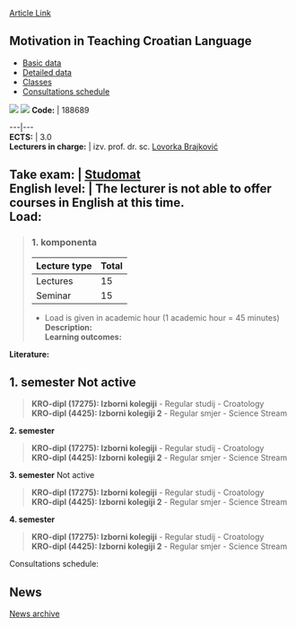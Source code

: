 [Article Link](https://www.fhs.hr/en/course/mitcl)

## Motivation in Teaching Croatian Language
  * [Basic data](https://www.fhs.hr/en/course/mitcl#v1id-523804_470347_1_0 "Basic data")
  * [Detailed data](https://www.fhs.hr/en/course/mitcl#v1id-523804_470347_1_1 "Detailed data")
  * [Classes](https://www.fhs.hr/en/course/mitcl#v1id-523804_470347_1_2 "Classes")
  * [Consultations schedule](https://www.fhs.hr/en/course/mitcl#v1id-523804_470347_1_3 "Consultations schedule")


[![](https://www.fhs.hr/img/flags/gif/hr.gif)](https://www.fhs.hr/predmet/munhj) [![](https://www.fhs.hr/img/flags/gif/gb.gif)](https://www.fhs.hr/en/course/mitcl)
**Code:** |  188689  
  
---|---  
**ECTS:** |  3.0   
**Lecturers in charge:** |  izv. prof. dr. sc. [Lovorka Brajković](https://www.fhs.hr/staff/lovorka.brajkovic)   
  
**Take exam:** |  [Studomat](http://www.isvu.hr/studomat)  
**English level:** |  The lecturer is not able to offer courses in English at this time.   
**Load:**  
---  
> ### 1. komponenta
> | Lecture type | Total  
> ---|---  
> Lectures | 15  
> Seminar | 15  
> * Load is given in academic hour (1 academic hour = 45 minutes)   
**Description:**  
> **Learning outcomes:**  

  
**Literature:**  

  
**1. semester** Not active  
---  
> **KRO-dipl (17275): Izborni kolegiji** - Regular studij - Croatology  
>  **KRO-dipl (4425): Izborni kolegiji 2** - Regular smjer - Science Stream  
>   
  
**2. semester**  
> **KRO-dipl (17275): Izborni kolegiji** - Regular studij - Croatology  
>  **KRO-dipl (4425): Izborni kolegiji 2** - Regular smjer - Science Stream  
>   
  
**3. semester** Not active  
> **KRO-dipl (17275): Izborni kolegiji** - Regular studij - Croatology  
>  **KRO-dipl (4425): Izborni kolegiji 2** - Regular smjer - Science Stream  
>   
  
**4. semester**  
> **KRO-dipl (17275): Izborni kolegiji** - Regular studij - Croatology  
>  **KRO-dipl (4425): Izborni kolegiji 2** - Regular smjer - Science Stream  
>   
Consultations schedule: 


## News
[News archive](https://www.fhs.hr/en/course/mitcl?@=215v2#news_114764 "News archive")

